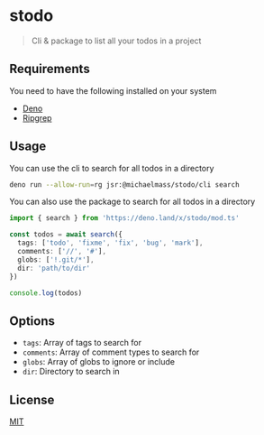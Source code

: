 # stodo
> Cli & package to list all your todos in a project

## Requirements

You need to have the following installed on your system

- [Deno](https://deno.com)
- [Ripgrep](https://github.com/BurntSushi/ripgrep)

## Usage

You can use the cli to search for all todos in a directory

```bash
deno run --allow-run=rg jsr:@michaelmass/stodo/cli search
```

You can also use the package to search for all todos in a directory

```typescript
import { search } from 'https://deno.land/x/stodo/mod.ts'

const todos = await search({
  tags: ['todo', 'fixme', 'fix', 'bug', 'mark'],
  comments: ['//', '#'],
  globs: ['!.git/*'],
  dir: 'path/to/dir'
})

console.log(todos)
```

## Options

- `tags`: Array of tags to search for
- `comments`: Array of comment types to search for
- `globs`: Array of globs to ignore or include
- `dir`: Directory to search in

## License

[MIT](LICENSE)
